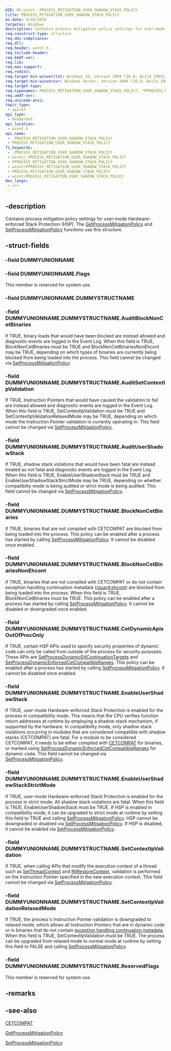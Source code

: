 ```yaml
---
UID: NS:winnt._PROCESS_MITIGATION_USER_SHADOW_STACK_POLICY
title: PROCESS_MITIGATION_USER_SHADOW_STACK_POLICY
ms.date: 4/28/2020
targetos: Windows
description: Contains process mitigation policy settings for user-mode Hardware-enforced Stack Protection (HSP).
req.construct-type: structure
req.ddi-compliance: 
req.dll: 
req.header: winnt.h
req.include-header: 
req.kmdf-ver: 
req.lib: 
req.max-support: 
req.redist: 
req.target-min-winverclnt: Windows 10, version 2004 (10.0; Build 19041)
req.target-min-winversvr: Windows Server, version 2004 (10.0; Build 19041)
req.target-type: 
req.typenames: PROCESS_MITIGATION_USER_SHADOW_STACK_POLICY, *PPROCESS_MITIGATION_USER_SHADOW_STACK_POLICY
req.umdf-ver: 
req.unicode-ansi: 
topic_type:
 - apiref
api_type:
 - HeaderDef
api_location:
 - winnt.h
api_name:
 - _PROCESS_MITIGATION_USER_SHADOW_STACK_POLICY
 - PROCESS_MITIGATION_USER_SHADOW_STACK_POLICY
f1_keywords:
 - _PROCESS_MITIGATION_USER_SHADOW_STACK_POLICY
 - winnt/_PROCESS_MITIGATION_USER_SHADOW_STACK_POLICY
 - PPROCESS_MITIGATION_USER_SHADOW_STACK_POLICY
 - winnt/PPROCESS_MITIGATION_USER_SHADOW_STACK_POLICY
 - PROCESS_MITIGATION_USER_SHADOW_STACK_POLICY
 - winnt/PROCESS_MITIGATION_USER_SHADOW_STACK_POLICY
dev_langs:
 - c++
---
```


## -description

Contains process mitigation policy settings for user-mode Hardware-enforced Stack Protection (HSP). The [GetProcessMitigationPolicy](/windows/desktop/api/processthreadsapi/nf-processthreadsapi-getprocessmitigationpolicy) and [SetProcessMitigationPolicy](/windows/desktop/api/processthreadsapi/nf-processthreadsapi-setprocessmitigationpolicy) functions use this structure.

## -struct-fields

### -field DUMMYUNIONNAME

### -field DUMMYUNIONNAME.Flags

This member is reserved for system use.

### -field DUMMYUNIONNAME.DUMMYSTRUCTNAME

### -field DUMMYUNIONNAME.DUMMYSTRUCTNAME.AuditBlockNonCetBinaries

If TRUE, binary loads that would have been blocked are instead allowed and diagnostic events are logged in the Event Log.
When this field is TRUE, BlockNonCetBinaries must be TRUE and BlockNonCetBinariesNonEhcont may be TRUE, depending on which types of binaries are currently being blocked from being loaded into the process.
This field cannot be changed via [SetProcessMitigationPolicy](/windows/desktop/api/processthreadsapi/nf-processthreadsapi-setprocessmitigationpolicy).

### -field DUMMYUNIONNAME.DUMMYSTRUCTNAME.AuditSetContextIpValidation

If TRUE, Instruction Pointers that would have caused the validation to fail are instead allowed and diagnostic events are logged in the Event Log.
When this field is TRUE, SetContextIpValidation must be TRUE and SetContextIpValidationRelaxedMode may be TRUE, depending on which mode the Instruction Pointer validation is currently operating in.
This field cannot be changed via [SetProcessMitigationPolicy](/windows/desktop/api/processthreadsapi/nf-processthreadsapi-setprocessmitigationpolicy).

### -field DUMMYUNIONNAME.DUMMYSTRUCTNAME.AuditUserShadowStack

If TRUE, shadow stack violations that would have been fatal are instead treated as not fatal and diagnostic events are logged in the Event Log.
When this field is TRUE, EnableUserShadowStack must be TRUE and EnableUserShadowStackStrictMode may be TRUE, depending on whether compatibilty mode is being audited or strict mode is being audited.
This field cannot be changed via [SetProcessMitigationPolicy](/windows/desktop/api/processthreadsapi/nf-processthreadsapi-setprocessmitigationpolicy).

### -field DUMMYUNIONNAME.DUMMYSTRUCTNAME.BlockNonCetBinaries

If TRUE, binaries that are not compiled with CETCOMPAT are blocked from being loaded into the process.
This policy can be enabled after a process has started by calling [SetProcessMitigationPolicy](/windows/desktop/api/processthreadsapi/nf-processthreadsapi-setprocessmitigationpolicy). It cannot be disabled once enabled.

### -field DUMMYUNIONNAME.DUMMYSTRUCTNAME.BlockNonCetBinariesNonEhcont

If TRUE, binaries that are not compiled with CETCOMPAT or do not contain exception handling continuation metadata ([/guard:ehcont](/cpp/build/reference/guard-enable-eh-continuation-metadata)) are blocked from being loaded into the process.
When this field is TRUE, BlockNonCetBinaries must be TRUE.
This policy can be enabled after a process has started by calling [SetProcessMitigationPolicy](/windows/desktop/api/processthreadsapi/nf-processthreadsapi-setprocessmitigationpolicy). It cannot be disabled or downgraded once enabled.

### -field DUMMYUNIONNAME.DUMMYSTRUCTNAME.CetDynamicApisOutOfProcOnly

If TRUE, certain HSP APIs used to specify security properties of dynamic code can only be called from outside of the process for security purposes.
These APIs are [SetProcessDynamicEHContinuationTargets](/windows/desktop/api/processthreadsapi/nf-processthreadsapi-setprocessdynamicehcontinuationtargets) and [SetProcessDynamicEnforcedCetCompatibleRanges](/windows/desktop/api/processthreadsapi/nf-processthreadsapi-setprocessdynamicenforcedcetcompatibleranges).
This policy can be enabled after a process has started by calling [SetProcessMitigationPolicy](/windows/desktop/api/processthreadsapi/nf-processthreadsapi-setprocessmitigationpolicy). It cannot be disabled once enabled.

### -field DUMMYUNIONNAME.DUMMYSTRUCTNAME.EnableUserShadowStack

If TRUE, user-mode Hardware-enforced Stack Protection is enabled for the process in compatibility mode.
This means that the CPU verifies function return addresses at runtime by employing a shadow stack mechanism, if supported by the hardware.
In compatibility mode, only shadow stack violations occurring in modules that are considered compatible with shadow stacks (CETCOMPAT) are fatal.
For a module to be considered CETCOMPAT, it needs to be either compiled with [CETCOMPAT](/cpp/build/reference/cetcompat) for binaries, or marked using
[SetProcessDynamicEnforcedCetCompatibleRanges](/windows/desktop/api/processthreadsapi/nf-processthreadsapi-setprocessdynamicenforcedcetcompatibleranges) for dynamic code.
This field cannot be changed via [SetProcessMitigationPolicy](/windows/desktop/api/processthreadsapi/nf-processthreadsapi-setprocessmitigationpolicy).

### -field DUMMYUNIONNAME.DUMMYSTRUCTNAME.EnableUserShadowStackStrictMode

If TRUE, user-mode Hardware-enforced Stack Protection is enabled for the process in strict mode. All shadow stack violations are fatal.
When this field is TRUE, EnableUserShadowStack must be TRUE.
If HSP is enabled in compatibility mode, it can be upgraded to strict mode at runtime by setting this field to TRUE and calling [SetProcessMitigationPolicy](/windows/desktop/api/processthreadsapi/nf-processthreadsapi-setprocessmitigationpolicy).
HSP cannot be downgraded or disabled via [SetProcessMitigationPolicy](/windows/desktop/api/processthreadsapi/nf-processthreadsapi-setprocessmitigationpolicy).
If HSP is disabled, it cannot be enabled via [SetProcessMitigationPolicy](/windows/desktop/api/processthreadsapi/nf-processthreadsapi-setprocessmitigationpolicy).

### -field DUMMYUNIONNAME.DUMMYSTRUCTNAME.SetContextIpValidation

If TRUE, when calling APIs that modify the execution context of a thread such as [SetThreadContext](/windows/desktop/api/processthreadsapi/nf-processthreadsapi-setthreadcontext) and [RtlRestoreContext](/windows/desktop/api/winnt/nf-winnt-rtlrestorecontext), validation is performed on the Instruction Pointer specified in the new execution context.
This field cannot be changed via [SetProcessMitigationPolicy](/windows/desktop/api/processthreadsapi/nf-processthreadsapi-setprocessmitigationpolicy).

### -field DUMMYUNIONNAME.DUMMYSTRUCTNAME.SetContextIpValidationRelaxedMode

If TRUE, the process's Instruction Pointer validation is downgraded to relaxed mode, which allows all Instruction Pointers that are in dynamic code or in binaries that do not contain [exception handling continuation metadata](/cpp/build/reference/guard-enable-eh-continuation-metadata).
When this field is TRUE, SetContextIpValidation must be TRUE.
The process can be upgraded from relaxed mode to normal mode at runtime by setting this field to FALSE and calling [SetProcessMitigationPolicy](/windows/desktop/api/processthreadsapi/nf-processthreadsapi-setprocessmitigationpolicy).

### -field DUMMYUNIONNAME.DUMMYSTRUCTNAME.ReservedFlags

This member is reserved for system use.

## -remarks

## -see-also

[CETCOMPAT](/cpp/build/reference/cetcompat)

[GetProcessMitigationPolicy](/windows/desktop/api/processthreadsapi/nf-processthreadsapi-getprocessmitigationpolicy)

[SetProcessMitigationPolicy](/windows/desktop/api/processthreadsapi/nf-processthreadsapi-setprocessmitigationpolicy)

